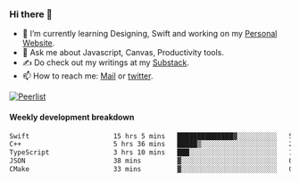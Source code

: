 ### Hi there 👋

- 🌱 I’m currently learning Designing, Swift and working on my [Personal Website](https://kvaishak.com/).
- 💬 Ask me about Javascript, Canvas,  Productivity tools. 
- :writing_hand: Do check out my writings at my [Substack](https://kvaishak.substack.com/).
- 📫 How to reach me: [Mail](mailto:vaishak.kaippanchery@gmail.com) or [twitter](https://twitter.com/kvaishack).

[![Peerlist](https://github-readme-badge.peerlist.io/api/vaishak)](https://peerlist.io/vaishak)

#### Weekly development breakdown

<!--START_SECTION:waka-->

```txt
Swift                     15 hrs 5 mins   ██████████████▓░░░░░░░░░░   58.63 %
C++                       5 hrs 36 mins   █████▒░░░░░░░░░░░░░░░░░░░   21.81 %
TypeScript                3 hrs 10 mins   ███░░░░░░░░░░░░░░░░░░░░░░   12.31 %
JSON                      38 mins         ▓░░░░░░░░░░░░░░░░░░░░░░░░   02.48 %
CMake                     33 mins         ▓░░░░░░░░░░░░░░░░░░░░░░░░   02.17 %
```

<!--END_SECTION:waka-->
